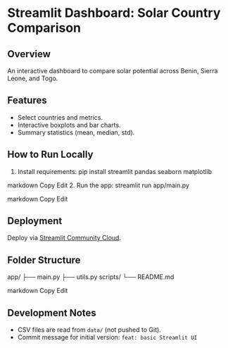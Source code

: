 # Streamlit Dashboard: Solar Country Comparison

## Overview

An interactive dashboard to compare solar potential across Benin, Sierra Leone, and Togo.

## Features

- Select countries and metrics.
- Interactive boxplots and bar charts.
- Summary statistics (mean, median, std).

## How to Run Locally

1. Install requirements:
   pip install streamlit pandas seaborn matplotlib

markdown
Copy
Edit 2. Run the app:
streamlit run app/main.py

markdown
Copy
Edit

## Deployment

Deploy via [Streamlit Community Cloud](https://streamlit.io/cloud).

## Folder Structure

app/
├── main.py
├── utils.py
scripts/
└── README.md

markdown
Copy
Edit

## Development Notes

- CSV files are read from `data/` (not pushed to Git).
- Commit message for initial version: `feat: basic Streamlit UI`
